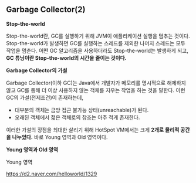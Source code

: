 ## Garbage Collector(2)

**Stop-the-world**

Stop-the-world란, GC를 실행하기 위해 JVM이 애플리케이션 실행을 멈추는 것이다. Stop-the-world가 발생하면 GC를 실행하는 스레드를 제외한 나머지 스레드는 모두 작업을 멈춘다. 어떤 GC 알고리즘을 사용하더라도 Stop-the-world는 발생하게 되고, **GC 튜닝이란 Stop-the-world의 시간을 줄이는 것이다.**



**Garbage Collector의 가설**

Garbage Collector(이하 GC)는 Java에서 개발자가 메모리를 명시적으로 해제하지 않고 GC를 통해 더 이상 사용하지 않는 객체를 지우는 작업을 하는 것을 말한다. 이런 GC의 가설(전제조건)이 존재하는데,

- 대부분의 객체는 금방 접근 불가능 상태(unreachable)가 된다.
- 오래된 객체에서 젊은 객체로의 참조는 아주 적게 존재한다.

이러한 가설의 장점을 최대한 살리기 위해 HotSpot VM에서는 크게 **2개로 물리적 공간을 나누었다.** 바로 Young 영역과 Old 영역이다.



**Young 영역과 Old 영역**

Young 영역



https://d2.naver.com/helloworld/1329







